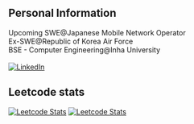 ## Personal Information
Upcoming SWE@Japanese Mobile Network Operator<br/>
Ex-SWE@Republic of Korea Air Force<br/>
BSE - Computer Engineering@Inha University<br/><br/>
[![LinkedIn](https://img.shields.io/badge/LinkedIn-%230077B5.svg?logo=linkedin&logoColor=white)](https://linkedin.com/in/yegukwon) 

## Leetcode stats
[![Leetcode Stats](https://leetcard.jacoblin.cool/wt2080?extension=activity)](https://leetcode.com/u/wt2080/) [![Leetcode Stats](https://leetcard.jacoblin.cool/mindarlynn?extension=activity)](https://leetcode.com/u/mindarlynn/)
